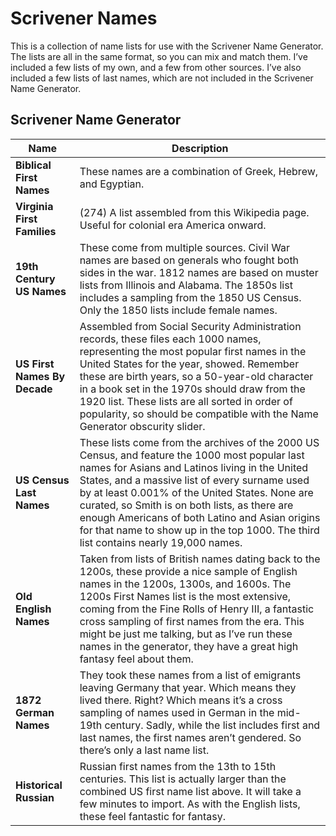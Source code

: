 # Scrivener Names

This is a collection of name lists for use with the Scrivener Name Generator. The lists are all in the same format, so you can mix and match them. I’ve included a few lists of my own, and a few from other sources. I’ve also included a few lists of last names, which are not included in the Scrivener Name Generator.

## Scrivener Name Generator

| Name | Description |
| --- | --- |
| **Biblical First Names** | These names are a combination of Greek, Hebrew, and Egyptian. |
| **Virginia First Families** | (274) A list assembled from this Wikipedia page. Useful for colonial era America onward. |
| **19th Century US Names** | These come from multiple sources. Civil War names are based on generals who fought both sides in the war. 1812 names are based on muster lists from Illinois and Alabama. The 1850s list includes a sampling from the 1850 US Census. Only the 1850 lists include female names. |
| **US First Names By Decade** | Assembled from Social Security Administration records, these files each 1000 names, representing the most popular first names in the United States for the year, showed. Remember these are birth years, so a 50-year-old character in a book set in the 1970s should draw from the 1920 list. These lists are all sorted in order of popularity, so should be compatible with the Name Generator obscurity slider.|
| **US Census Last Names** | These lists come from the archives of the 2000 US Census, and feature the 1000 most popular last names for Asians and Latinos living in the United States, and a massive list of every surname used by at least 0.001% of the United States. None are curated, so Smith is on both lists, as there are enough Americans of both Latino and Asian origins for that name to show up in the top 1000. The third list contains nearly 19,000 names. |
| **Old English Names** | Taken from lists of British names dating back to the 1200s, these provide a nice sample of English names in the 1200s, 1300s, and 1600s. The 1200s First Names list is the most extensive, coming from the Fine Rolls of Henry III, a fantastic cross sampling of first names from the era. This might be just me talking, but as I’ve run these names in the generator, they have a great high fantasy feel about them.|
| **1872 German Names** | They took these names from a list of emigrants leaving Germany that year. Which means they lived there. Right? Which means it’s a cross sampling of names used in German in the mid-19th century. Sadly, while the list includes first and last names, the first names aren’t gendered. So there’s only a last name list.
| **Historical Russian** | Russian first names from the 13th to 15th centuries. This list is actually larger than the combined US first name list above. It will take a few minutes to import. As with the English lists, these feel fantastic for fantasy. |